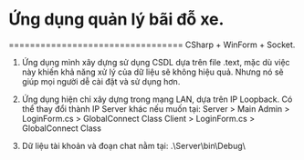 # Ứng dụng quản lý bãi đỗ xe.
=================================
CSharp + WinForm + Socket.

1. Ứng dụng mình xây dựng sử dụng CSDL dựa trên file .text, mặc dù việc này khiến khả năng xử lý của dữ liệu sẽ không hiệu quả.
   Nhưng nó sẽ giúp mọi người dễ cài đặt và sử dụng hơn.

2. Ứng dụng hiện chỉ xây dựng trong mạng LAN, dựa trên IP Loopback.
   Có thể thay đổi thành IP Server khác nếu muốn tại:
   Server > Main
   Admin > LoginForm.cs > GlobalConnect Class
   Client > LoginForm.cs > GlobalConnect Class

3. Dữ liệu tài khoản và đoạn chat nằm tại: .\Server\bin\Debug\

